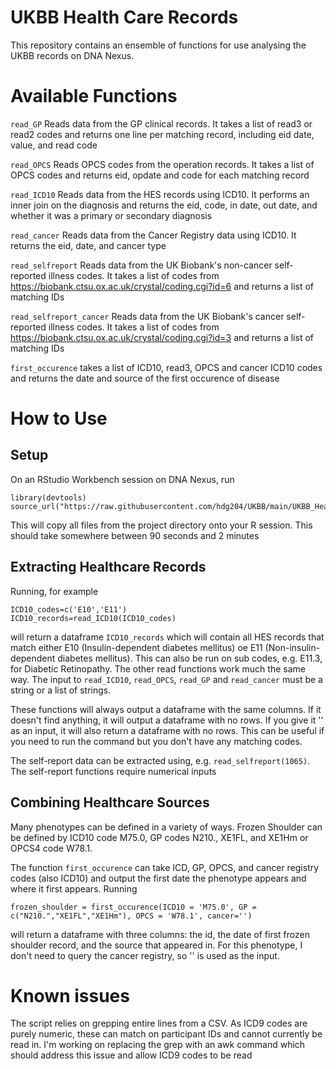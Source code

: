 # UKBB Health Care Records

This repository contains an ensemble of functions for use analysing the UKBB records on DNA Nexus.

# Available Functions

`read_GP` Reads data from the GP clinical records. It takes a list of read3 or read2 codes and returns one line per matching record, including eid date, value, and read code

`read_OPCS` Reads OPCS codes from the operation records. It takes a list of OPCS codes and returns eid, opdate and code for each matching record

`read_ICD10` Reads data from the HES records using ICD10. It performs an inner join on the diagnosis and returns the eid, code, in date, out date, and whether it was a primary or secondary diagnosis

`read_cancer` Reads data from the Cancer Registry data using ICD10. It returns the eid, date, and cancer type

`read_selfreport` Reads data from the UK Biobank's non-cancer self-reported illness codes. It takes a list of codes from https://biobank.ctsu.ox.ac.uk/crystal/coding.cgi?id=6 and returns a list of matching IDs

`read_selfreport_cancer` Reads data from the UK Biobank's cancer self-reported illness codes. It takes a list of codes from https://biobank.ctsu.ox.ac.uk/crystal/coding.cgi?id=3 and returns a list of matching IDs

`first_occurence` takes a list of ICD10, read3, OPCS and cancer ICD10 codes and returns the date and source of the first occurence of disease


# How to Use

## Setup

On an RStudio Workbench session on DNA Nexus, run

```
library(devtools) 
source_url("https://raw.githubusercontent.com/hdg204/UKBB/main/UKBB_Health_Records_Public.R") 
```

This will copy all files from the project directory onto your R session. This should take somewhere between 90 seconds and 2 minutes

## Extracting Healthcare Records

Running, for example

```
ICD10_codes=c('E10','E11')
ICD10_records=read_ICD10(ICD10_codes)
```

will return a dataframe `ICD10_records` which will contain all HES records that match either E10 (Insulin-dependent diabetes mellitus) oe E11 (Non-insulin-dependent diabetes mellitus). This can also be run on sub codes, e.g. E11.3, for Diabetic Retinopathy. The other read functions work much the same way. The input to `read_ICD10`, `read_OPCS`, `read_GP` and `read_cancer` must be a string or a list of strings.

These functions will always output a dataframe with the same columns. If it doesn't find anything, it will output a dataframe with no rows. If you give it '' as an input, it will also return a dataframe with no rows. This can be useful if you need to run the command but you don't have any matching codes.

The self-report data can be extracted using, e.g. `read_selfreport(1065)`. The self-report functions require numerical inputs

## Combining Healthcare Sources

Many phenotypes can be defined in a variety of ways. Frozen Shoulder can be defined by ICD10 code M75.0, GP codes N210., XE1FL, and XE1Hm or OPCS4 code W78.1.

The function `first_occurence` can take ICD, GP, OPCS, and cancer registry codes (also ICD10) and output the first date the phenotype appears and where it first appears. Running 

```
frozen_shoulder = first_occurence(ICD10 = 'M75.0', GP = c("N210.","XE1FL","XE1Hm"), OPCS = 'W78.1', cancer='')
```

will return a dataframe with three columns: the id, the date of first frozen shoulder record, and the source that appeared in. For this phenotype, I don't need to query the cancer registry, so '' is used as the input.

# Known issues

The script relies on grepping entire lines from a CSV. As ICD9 codes are purely numeric, these can match on participant IDs and cannot currently be read in. I'm working on replacing the grep with an awk command which should address this issue and allow ICD9 codes to be read
